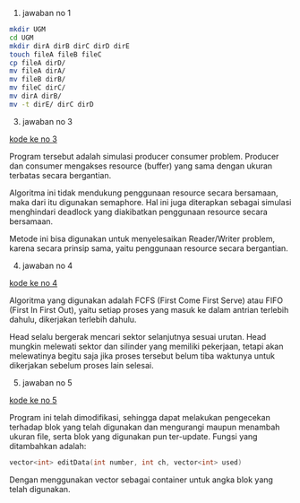 1. jawaban no 1

```sh
mkdir UGM
cd UGM
mkdir dirA dirB dirC dirD dirE
touch fileA fileB fileC
cp fileA dirD/
mv fileA dirA/
mv fileB dirB/
mv fileC dirC/
mv dirA dirB/
mv -t dirE/ dirC dirD
```

3. jawaban no 3

[kode ke no 3](3.c)

Program tersebut adalah simulasi producer consumer problem. Producer dan consumer mengakses resource (buffer) yang sama dengan ukuran terbatas secara bergantian.

Algoritma ini tidak mendukung penggunaan resource secara bersamaan, maka dari itu digunakan semaphore. Hal ini juga diterapkan sebagai simulasi menghindari deadlock yang diakibatkan penggunaan resource secara bersamaan.

Metode ini bisa digunakan untuk menyelesaikan Reader/Writer problem, karena secara prinsip sama, yaitu penggunaan resource secara bergantian.

4. jawaban no 4

[kode ke no 4](4.cpp)

Algoritma yang digunakan adalah FCFS (First Come First Serve) atau FIFO (First In First Out), yaitu setiap proses yang masuk ke dalam antrian terlebih dahulu, dikerjakan terlebih dahulu.

Head selalu bergerak mencari sektor selanjutnya sesuai urutan. Head mungkin melewati sektor dan silinder yang memiliki pekerjaan, tetapi akan melewatinya begitu saja jika proses tersebut belum tiba waktunya untuk dikerjakan sebelum proses lain selesai.

5. jawaban no 5

[kode ke no 5](5.cpp)

Program ini telah dimodifikasi, sehingga dapat melakukan pengecekan terhadap blok yang telah digunakan dan mengurangi maupun menambah ukuran file, serta blok yang digunakan pun ter-update. Fungsi yang ditambahkan adalah:
```cpp
vector<int> editData(int number, int ch, vector<int> used)
```
Dengan menggunakan vector sebagai container untuk angka blok yang telah digunakan.
